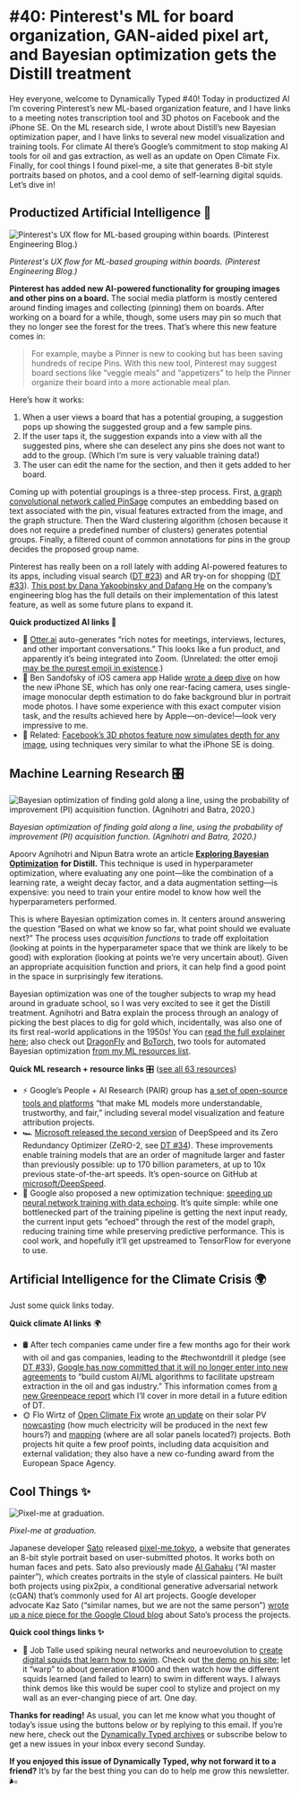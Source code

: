 # #40: Pinterest's ML for board organization, GAN-aided pixel art, and Bayesian optimization gets the Distill treatment 

Hey everyone, welcome to Dynamically Typed #40!
Today in productized AI I’m covering Pinterest’s new ML-based organization feature, and I have links to a meeting notes transcription tool and 3D photos on Facebook and the iPhone SE.
On the ML research side, I wrote about Distill’s new Bayesian optimization paper, and I have links to several new model visualization and training tools.
For climate AI there’s Google’s commitment to stop making AI tools for oil and gas extraction, as well as an update on Open Climate Fix.
Finally, for cool things I found pixel-me, a site that generates 8-bit style portraits based on photos, and a cool demo of self-learning digital squids.
Let’s dive in!

## Productized Artificial Intelligence 🔌

![Pinterest's UX flow for ML-based grouping within boards. (Pinterest Engineering Blog.)](https://s3.amazonaws.com/revue/items/images/006/010/868/mail/41cba04a0d8e80572670ebc7f93785aa.png?1590240695)

_Pinterest's UX flow for ML-based grouping within boards. (Pinterest Engineering Blog.)_

**Pinterest has added new AI-powered functionality for grouping images and other pins on a board.**
The social media platform is mostly centered around finding images and collecting (pinning) them on boards.
After working on a board for a while, though, some users may pin so much that they no longer see the forest for the trees.
That’s where this new feature comes in:

> For example, maybe a Pinner is new to cooking but has been saving hundreds of recipe Pins.
> With this new tool, Pinterest may suggest board sections like “veggie meals” and “appetizers” to help the Pinner organize their board into a more actionable meal plan.

Here’s how it works:

1. When a user views a board that has a potential grouping, a suggestion pops up showing the suggested group and a few sample pins.
2. If the user taps it, the suggestion expands into a view with all the suggested pins, where she can deselect any pins she does not want to add to the group. (Which I’m sure is very valuable training data!)
3. The user can edit the name for the section, and then it gets added to her board.

Coming up with potential groupings is a three-step process.
First, [a graph convolutional network called PinSage](https://medium.com/pinterest-engineering/pinsage-a-new-graph-convolutional-neural-network-for-web-scale-recommender-systems-88795a107f48?utm_campaign=Dynamically%20Typed&utm_medium=email&utm_source=Revue%20newsletter) computes an embedding based on text associated with the pin, visual features extracted from the image, and the graph structure.
Then the Ward clustering algorithm (chosen because it does not require a predefined number of clusters) generates potential groups.
Finally, a filtered count of common annotations for pins in the group decides the proposed group name.

Pinterest has really been on a roll lately with adding AI-powered features to its apps, including visual search ([DT #23](https://dynamicallytyped.com/issues/23-robotic-raspberry-and-lettuce-pickers-2-5-billion-objects-in-pinterest-lens-and-an-analysis-of-the-ai-reproducibility-crisis-199555?utm_campaign=Dynamically%20Typed&utm_medium=email&utm_source=Revue%20newsletter)) and AR try-on for shopping ([DT #33](https://dynamicallytyped.com/issues/33-billie-eilish-answers-ai-generated-interview-questions-visual-search-for-aerial-imagery-and-the-tech-won-t-drill-it-pledge-224742?utm_campaign=Dynamically%20Typed&utm_medium=email&utm_source=Revue%20newsletter)).
[This post by Dana Yakoobinsky and Dafang He](https://medium.com/pinterest-engineering/using-machine-learning-to-auto-organize-boards-13a12b22bf5?utm_campaign=Dynamically%20Typed&utm_medium=email&utm_source=Revue%20newsletter) on the company’s engineering blog has the full details on their implementation of this latest feature, as well as some future plans to expand it.

**Quick productized AI links 🔌**

* 🦦 [Otter.ai](https://otter.ai/login?utm_campaign=Dynamically%20Typed&utm_medium=email&utm_source=Revue%20newsletter) auto-generates “rich notes for meetings, interviews, lectures, and other important conversations.” This looks like a fun product, and apparently it’s being integrated into Zoom. (Unrelated: the otter emoji [may be the purest emoji in existence](https://emojipedia.org/otter/?utm_campaign=Dynamically%20Typed&utm_medium=email&utm_source=Revue%20newsletter).)
* 📱 Ben Sandofsky of iOS camera app Halide [wrote a deep dive](https://blog.halide.cam/iphone-se-the-one-eyed-king-96713d65a3b1?utm_campaign=Dynamically%20Typed&utm_medium=email&utm_source=Revue%20newsletter) on how the new iPhone SE, which has only one rear-facing camera, uses single-image monocular depth estimation to do fake background blur in portrait mode photos. I have some experience with this exact computer vision task, and the results achieved here by Apple—on-device!—look very impressive to me.
* 📸 Related: [Facebook’s 3D photos feature now simulates depth for any image](https://venturebeat.com/2020/02/28/facebooks-3d-photos-feature-now-gives-any-image-simulated-depth/?utm_campaign=Dynamically%20Typed&utm_medium=email&utm_source=Revue%20newsletter), using techniques very similar to what the iPhone SE is doing.

## Machine Learning Research 🎛

![Bayesian optimization of finding gold along a line, using the probability of improvement (PI) acquisition function. (Agnihotri and Batra, 2020.)](https://s3.amazonaws.com/revue/items/images/006/010/478/mail/7957b79fcd3b61d95a8fb937d7eb551f.png?1590231014)

_Bayesian optimization of finding gold along a line, using the probability of improvement (PI) acquisition function. (Agnihotri and Batra, 2020.)_

Apoorv Agnihotri and Nipun Batra wrote an article [**Exploring Bayesian Optimization**](https://distill.pub/2020/bayesian-optimization/?utm_campaign=Dynamically%20Typed&utm_medium=email&utm_source=Revue%20newsletter) **for Distill.**
This technique is used in hyperparameter optimization, where evaluating any one point—like the combination of a learning rate, a weight decay factor, and a data augmentation setting—is expensive: you need to train your entire model to know how well the hyperparameters performed.

This is where Bayesian optimization comes in.
It centers around answering the question “Based on what we know so far, what point should we evaluate next?” The process uses _acquisition functions_ to trade off exploitation (looking at points in the hyperparameter space that we think are likely to be good) with exploration (looking at points we’re very uncertain about).
Given an appropriate acquisition function and priors, it can help find a good point in the space in surprisingly few iterations.

Bayesian optimization was one of the tougher subjects to wrap my head around in graduate school, so I was very excited to see it get the Distill treatment.
Agnihotri and Batra explain the process through an analogy of picking the best places to dig for gold which, incidentally, was also one of its first real-world applications in the 1950s!
You can [read the full explainer here](https://distill.pub/2020/bayesian-optimization/?utm_campaign=Dynamically%20Typed&utm_medium=email&utm_source=Revue%20newsletter); also check out [DragonFly](https://github.com/dragonfly/dragonfly?utm_campaign=Dynamically%20Typed&utm_medium=email&utm_source=Revue%20newsletter) and [BoTorch](https://botorch.org/?utm_campaign=Dynamically%20Typed&utm_medium=email&utm_source=Revue%20newsletter), two tools for automated Bayesian optimization [from my ML resources list](https://www.notion.so/adab36fecaea4306880898f41dcb9cb3?utm_campaign=Dynamically%20Typed&utm_medium=email&utm_source=Revue%20newsletter&v=cb3a74562c914234ac171931dad6c2e4).

**Quick ML research + resource links** 🎛 ([see all 63 resources](https://www.notion.so/adab36fecaea4306880898f41dcb9cb3?utm_campaign=Dynamically%20Typed&utm_medium=email&utm_source=Revue%20newsletter&v=cb3a74562c914234ac171931dad6c2e4))

* ⚡️ Google’s People + AI Research (PAIR) group has [a set of open-source tools and platforms](https://pair.withgoogle.com/tools/?utm_campaign=Dynamically%20Typed&utm_medium=email&utm_source=Revue%20newsletter) “that make ML models more understandable, trustworthy, and fair,” including several model visualization and feature attribution projects.
* 🏎 [Microsoft released the second version](https://www.microsoft.com/en-us/research/blog/zero-2-deepspeed-shattering-barriers-of-deep-learning-speed-scale/?utm_campaign=Dynamically%20Typed&utm_medium=email&utm_source=Revue%20newsletter) of DeepSpeed and its Zero Redundancy Optimizer (ZeRO-2, see [DT #34](https://dynamicallytyped.com/issues/34-google-s-app-for-detecting-fake-news-memes-an-ai-for-logical-reasoning-and-microsoft-s-library-for-training-trillion-parameter-models-227577?utm_campaign=Dynamically%20Typed&utm_medium=email&utm_source=Revue%20newsletter)). These improvements enable training models that are an order of magnitude larger and faster than previously possible: up to 170 billion parameters, at up to 10x previous state-of-the-art speeds. It’s open-source on GitHub at [microsoft/DeepSpeed](https://github.com/microsoft/DeepSpeed?utm_campaign=Dynamically%20Typed&utm_medium=email&utm_source=Revue%20newsletter).
* 📣 Google also proposed a new optimization technique: [speeding up neural network training with data echoing](https://ai.googleblog.com/2020/05/speeding-up-neural-network-training.html?m=1&utm_campaign=Dynamically%20Typed&utm_medium=email&utm_source=Revue%20newsletter). It’s quite simple: while one bottlenecked part of the training pipeline is getting the next input ready, the current input gets “echoed” through the rest of the model graph, reducing training time while preserving predictive performance. This is cool work, and hopefully it’ll get upstreamed to TensorFlow for everyone to use.

## Artificial Intelligence for the Climate Crisis 🌍

Just some quick links today.

**Quick climate AI links** 🌍

* 🛢 After tech companies came under fire a few months ago for their work with oil and gas companies, leading to the #techwontdrill it pledge (see [DT #33](https://dynamicallytyped.com/issues/33-billie-eilish-answers-ai-generated-interview-questions-visual-search-for-aerial-imagery-and-the-tech-won-t-drill-it-pledge-224742?utm_campaign=Dynamically%20Typed&utm_medium=email&utm_source=Revue%20newsletter)), [Google has now committed that it will no longer enter into new agreements](https://onezero.medium.com/google-says-it-will-not-build-custom-a-i-for-oil-and-gas-extraction-72d1f71f42c8?utm_campaign=Dynamically%20Typed&utm_medium=email&utm_source=Revue%20newsletter) to “build custom AI/ML algorithms to facilitate upstream extraction in the oil and gas industry.” This information comes from [a new Greenpeace report](https://www.greenpeace.org/usa/reports/oil-in-the-cloud/?utm_campaign=Dynamically%20Typed&utm_medium=email&utm_source=Revue%20newsletter) which I’ll cover in more detail in a future edition of DT.
* 🌞 Flo Wirtz of [Open Climate Fix](https://openclimatefix.org/?utm_campaign=Dynamically%20Typed&utm_medium=email&utm_source=Revue%20newsletter) wrote [an update](https://openclimatefix.org/blog/2020-05-07-update?utm_campaign=Dynamically%20Typed&utm_medium=email&utm_source=Revue%20newsletter) on their solar PV [nowcasting](https://openclimatefix.org/projects/nowcasting?utm_campaign=Dynamically%20Typed&utm_medium=email&utm_source=Revue%20newsletter) (how much electricity will be produced in the next few hours?) and [mapping](https://openclimatefix.org/blog/2019-07-09-solar-pv-mapping?utm_campaign=Dynamically%20Typed&utm_medium=email&utm_source=Revue%20newsletter) (where are all solar panels located?) projects. Both projects hit quite a few proof points, including data acquisition and external validation; they also have a new co-funding award from the European Space Agency.

## Cool Things ✨

![Pixel-me at graduation.](https://s3.amazonaws.com/revue/items/images/006/010/955/mail/049c822b1440924d19323a5ae1d0f531.png?1590243246)

_Pixel-me at graduation._

Japanese developer [Sato](https://twitter.com/sato_neet?utm_campaign=Dynamically%20Typed&utm_medium=email&utm_source=Revue%20newsletter) released [pixel-me.tokyo](https://pixel-me.tokyo/en?utm_campaign=Dynamically%20Typed&utm_medium=email&utm_source=Revue%20newsletter), a website that generates an 8-bit style portrait based on user-submitted photos.
It works both on human faces and pets.
Sato also previously made [AI Gahaku](https://ai-art.tokyo/en?utm_campaign=Dynamically%20Typed&utm_medium=email&utm_source=Revue%20newsletter) (“AI master painter”), which creates portraits in the style of classical painters.
He built both projects using pix2pix, a conditional generative adversarial network (cGAN) that’s commonly used for AI art projects.
Google developer advocate Kaz Sato (“similar names, but we are not the same person”) [wrote up a nice piece for the Google Cloud blog](https://cloud.google.com/blog/products/ai-machine-learning/using-google-cloud-platform-free-tier-to-scale-out-an-ai-service?utm_campaign=Dynamically%20Typed&utm_medium=email&utm_source=Revue%20newsletter) about Sato’s process the projects.

**Quick cool things links ✨**

* 🦑 Job Talle used spiking neural networks and neuroevolution to [create digital squids that learn how to swim](https://jobtalle.com/neuroevolution_in_squids.html?utm_campaign=Dynamically%20Typed&utm_medium=email&utm_source=Revue%20newsletter). Check out [the demo on his site](https://jobtalle.com/Cephalopods/?utm_campaign=Dynamically%20Typed&utm_medium=email&utm_source=Revue%20newsletter); let it “warp” to about generation #1000 and then watch how the different squids learned (and failed to learn) to swim in different ways. I always think demos like this would be super cool to stylize and project on my wall as an ever-changing piece of art. One day.

**Thanks for reading!**
As usual, you can let me know what you thought of today’s issue using the buttons below or by replying to this email.
If you’re new here, check out the [Dynamically Typed archives](https://dynamicallytyped.com/?utm_campaign=Dynamically%20Typed&utm_medium=email&utm_source=Revue%20newsletter) or subscribe below to get a new issues in your inbox every second Sunday.

**If you enjoyed this issue of Dynamically Typed, why not forward it to a friend?**
It’s by far the best thing you can do to help me grow this newsletter.
🌬